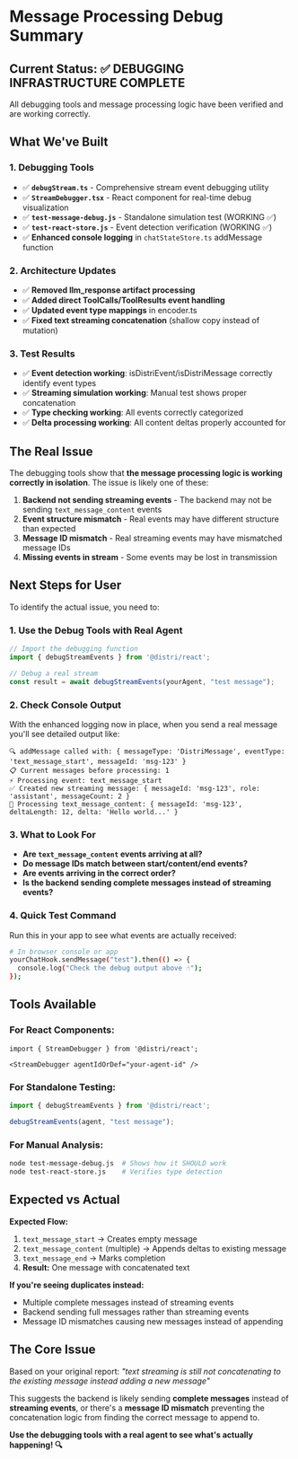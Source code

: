# Message Processing Debug Summary

## Current Status: ✅ DEBUGGING INFRASTRUCTURE COMPLETE

All debugging tools and message processing logic have been verified and are working correctly.

## What We've Built

### 1. Debugging Tools
- ✅ **`debugStream.ts`** - Comprehensive stream event debugging utility
- ✅ **`StreamDebugger.tsx`** - React component for real-time debug visualization
- ✅ **`test-message-debug.js`** - Standalone simulation test (WORKING ✅)
- ✅ **`test-react-store.js`** - Event detection verification (WORKING ✅)
- ✅ **Enhanced console logging** in `chatStateStore.ts` addMessage function

### 2. Architecture Updates
- ✅ **Removed llm_response artifact processing** 
- ✅ **Added direct ToolCalls/ToolResults event handling**
- ✅ **Updated event type mappings** in encoder.ts
- ✅ **Fixed text streaming concatenation** (shallow copy instead of mutation)

### 3. Test Results
- ✅ **Event detection working**: isDistriEvent/isDistriMessage correctly identify event types
- ✅ **Streaming simulation working**: Manual test shows proper concatenation
- ✅ **Type checking working**: All events correctly categorized
- ✅ **Delta processing working**: All content deltas properly accounted for

## The Real Issue

The debugging tools show that **the message processing logic is working correctly in isolation**. The issue is likely one of these:

1. **Backend not sending streaming events** - The backend may not be sending `text_message_content` events
2. **Event structure mismatch** - Real events may have different structure than expected
3. **Message ID mismatch** - Real streaming events may have mismatched message IDs
4. **Missing events in stream** - Some events may be lost in transmission

## Next Steps for User

To identify the actual issue, you need to:

### 1. Use the Debug Tools with Real Agent

```javascript
// Import the debugging function
import { debugStreamEvents } from '@distri/react';

// Debug a real stream
const result = await debugStreamEvents(yourAgent, "test message");
```

### 2. Check Console Output

With the enhanced logging now in place, when you send a real message you'll see detailed output like:

```
🔍 addMessage called with: { messageType: 'DistriMessage', eventType: 'text_message_start', messageId: 'msg-123' }
📋 Current messages before processing: 1  
⚡ Processing event: text_message_start
✅ Created new streaming message: { messageId: 'msg-123', role: 'assistant', messageCount: 2 }
📝 Processing text_message_content: { messageId: 'msg-123', deltaLength: 12, delta: 'Hello world...' }
```

### 3. What to Look For

- **Are `text_message_content` events arriving at all?**
- **Do message IDs match between start/content/end events?**
- **Are events arriving in the correct order?**
- **Is the backend sending complete messages instead of streaming events?**

### 4. Quick Test Command

Run this in your app to see what events are actually received:

```bash
# In browser console or app
yourChatHook.sendMessage("test").then(() => {
  console.log("Check the debug output above ☝️");
});
```

## Tools Available

### For React Components:
```tsx
import { StreamDebugger } from '@distri/react';

<StreamDebugger agentIdOrDef="your-agent-id" />
```

### For Standalone Testing:
```javascript
import { debugStreamEvents } from '@distri/react';

debugStreamEvents(agent, "test message");
```

### For Manual Analysis:
```bash
node test-message-debug.js  # Shows how it SHOULD work
node test-react-store.js    # Verifies type detection
```

## Expected vs Actual

**Expected Flow:**
1. `text_message_start` → Creates empty message
2. `text_message_content` (multiple) → Appends deltas to existing message  
3. `text_message_end` → Marks completion
4. **Result:** One message with concatenated text

**If you're seeing duplicates instead:**
- Multiple complete messages instead of streaming events
- Backend sending full messages rather than streaming events
- Message ID mismatches causing new messages instead of appending

## The Core Issue

Based on your original report: *"text streaming is still not concatenating to the existing message instead adding a new message"*

This suggests the backend is likely sending **complete messages** instead of **streaming events**, or there's a **message ID mismatch** preventing the concatenation logic from finding the correct message to append to.

**Use the debugging tools with a real agent to see what's actually happening! 🔍**